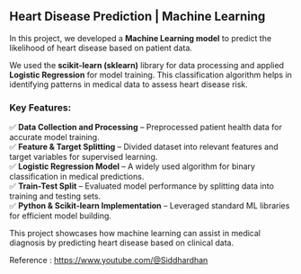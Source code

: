 ## **Heart Disease Prediction | Machine Learning**  

In this project, we developed a **Machine Learning model** to predict the likelihood of heart disease based on patient data.  

We used the **scikit-learn (sklearn)** library for data processing and applied **Logistic Regression** for model training. This classification algorithm helps in identifying patterns in medical data to assess heart disease risk.  

### **Key Features:**  
✅ **Data Collection and Processing** – Preprocessed patient health data for accurate model training.  
✅ **Feature & Target Splitting** – Divided dataset into relevant features and target variables for supervised learning.  
✅ **Logistic Regression Model** – A widely used algorithm for binary classification in medical predictions.  
✅ **Train-Test Split** – Evaluated model performance by splitting data into training and testing sets.  
✅ **Python & Scikit-learn Implementation** – Leveraged standard ML libraries for efficient model building.  

This project showcases how machine learning can assist in medical diagnosis by predicting heart disease based on clinical data.  

Reference : https://www.youtube.com/@Siddhardhan